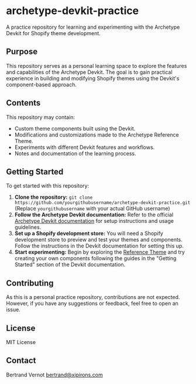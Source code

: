 # archetype-devkit-practice

A practice repository for learning and experimenting with the Archetype Devkit for Shopify theme development.

## Purpose

This repository serves as a personal learning space to explore the features and capabilities of the Archetype Devkit. The goal is to gain practical experience in building and modifying Shopify themes using the Devkit's component-based approach.

## Contents

This repository may contain:

* Custom theme components built using the Devkit.
* Modifications and customizations made to the Archetype Reference Theme.
* Experiments with different Devkit features and workflows.
* Notes and documentation of the learning process.

## Getting Started

To get started with this repository:

1.  **Clone the repository:** `git clone https://github.com/yourgithubusername/archetype-devkit-practice.git` (Replace `yourgithubusername` with your actual GitHub username)
2.  **Follow the Archetype Devkit documentation:** Refer to the official [Archetype Devkit documentation](https://github.com/archetype-themes/devkit) for setup instructions and usage guidelines.
3.  **Set up a Shopify development store:** You will need a Shopify development store to preview and test your themes and components. Follow the instructions in the Devkit documentation for setting this up.
4.  **Start experimenting:** Begin by exploring the [Reference Theme](https://github.com/archetype-themes/reference-theme) and try creating your own components following the guides in the "Getting Started" section of the Devkit documentation.

## Contributing

As this is a personal practice repository, contributions are not expected. However, if you have any suggestions or feedback, feel free to open an issue.

## License

MIT License

## Contact

Bertrand Vernot
bertrand@xipirons.com
